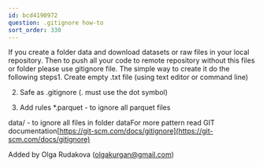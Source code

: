 ```yaml
---
id: bcd4190972
question: .gitignore how-to
sort_order: 330
---
```


If you create a folder data and download datasets or raw files in your local repository. Then to push all your code to remote repository without this files or folder please use gitignore file. The simple way to create it do the following steps1. Create empty .txt file (using text editor or command line)

2. Safe as .gitignore (. must use the dot symbol)

3. Add rules *.parquet - to ignore all parquet files

data/ - to ignore all files in folder dataFor more pattern read GIT documentation[https://git-scm.com/docs/gitignore](https://git-scm.com/docs/gitignore)

Added by Olga Rudakova (olgakurgan@gmail.com)

